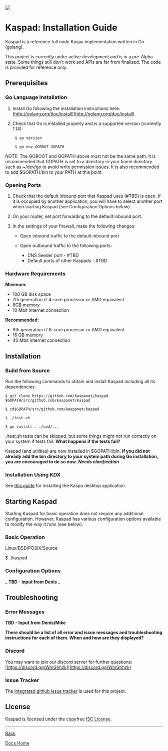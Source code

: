 ![](RackMultipart20201215-4-15jlsns_html_ba4ab6024277b8b9.gif)

# Kaspad: Installation Guide

Kaspad is a reference full node Kaspa implementation written in Go (golang).

This project is currently under active development and is in a pre-Alpha state. Some things still don&#39;t work and APIs are far from finalized. The code is provided for reference only.

## Prerequisites

### Go Language Installation

1. Install Go following the installation instructions here:
[http://golang.org/doc/install](http://golang.org/doc/install)  
2. Check that Go is installed properly and is a supported version (currently 1.14):



        $ go version

        $ go env GOROOT GOPATH


NOTE: The GOROOT and GOPATH above must not be the same path. It is recommended that GOPATH is set to a directory in your home directory such as ~/dev/go to avoid write permission issues. It is also recommended to add $GOPATH/bin to your PATH at this point.

### Opening Ports

1. Check that the default inbound port that Kaspad uses (#TBD) is open.
 If it is occupied by another application, you will have to select another port when starting Kaspad (see Configuration Options below).
2. On your router, set port forwarding to the default inbound port.
3. In the settings of your firewall, make the following changes:

    - Open inbound traffic to the default inbound port
    - Open outbound traffic to the following ports:

        - DNS Seeder port - #TBD
        - Default ports of other Kaspads - #TBD

### Hardware Requirements

**Minimum:**
- 100 GB disk space
- 7th generation i7 4-core processor or AMD equivalent
- 8GB memory
- 10 Mbit internet connection

**Recommended:**
- 9th generation i7 8-core processor or AMD equivalent
- 16 GB memory
- 40 Mbit internet connection

## Installation

### Build from Source

Run the following commands to obtain and install Kaspad including all its dependencies:

    $ git clone https://github.com/kaspanet/kaspad $GOPATH/src/github.com/kaspanet/kaspad

    $ cd$GOPATH/src/github.com/kaspanet/kaspad

    $ ./test.sh

    $ go install . ./cmd/...

./test.sh tests can be skipped, but some things might not run correctly on your system if tests fail. **What happens if the tests fail?** 

Kaspad (and utilities) are now installed in $GOPATH/bin. **If you did not already add the bin directory to your system path during Go installation, you are encouraged to do so now.** 
 ***Needs clarification*** 

### Installation Using KDX

See [this guide](/Getting%20Started/Desktop%20Installation.md) for installing the Kaspa desktop application.

## Starting Kaspad

Starting Kaspad for basic operation does not require any additional configuration. However, Kaspad has various configuration options available to modify the way it runs (see below).

### Basic Operation

Linux/BSD/POSIX/Source

$ ./kaspad

### Configuration Options

_ **TBD - Input from Denis** _

## Troubleshooting

### Error Messages

**TBD - Input from Denis/Mike**

**There should be a list of all error and issue messages and troubleshooting instructions for each of them. When and how are they displayed?**

### Discord

You may want to join our discord server for further questions: [https://discord.gg/WmGhhzk](https://discord.gg/WmGhhzk)

### Issue Tracker

The [integrated github issue tracker](https://github.com/kaspanet/kaspad/issues) is used for this project.

## License

Kaspad is licensed under the copyfree [ISC License](https://choosealicense.com/licenses/isc/).

---

[Back](/Getting%20Started/README.md)

[Docs Home](../../docs/README.md)
